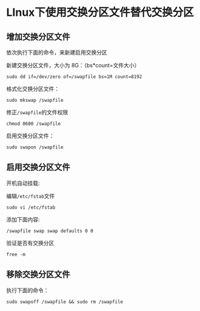 # LInux下使用交换分区文件替代交换分区

## 增加交换分区文件
依次执行下面的命令，来新建启用交换分区

新建交换分区文件，大小为 8G：（bs*count=文件大小）
```
sudo dd if=/dev/zero of=/swapfile bs=1M count=8192
```

格式化交换分区文件：
```
sudo mkswap /swapfile
```
修正`/swapfile`的文件权限
```
chmod 0600 /swapfile
```
启用交换分区文件：
```
sudo swapon /swapfile
```
## 启用交换分区文件
开机自动挂载:

编辑`/etc/fstab`文件
```
sudo vi /etc/fstab 
```
添加下面内容: 
```
/swapfile swap swap defaults 0 0
```

验证是否有交换分区
```
free -m
```
## 移除交换分区文件
执行下面的命令：

```
sudo swapoff /swapfile && sudo rm /swapfile
```

